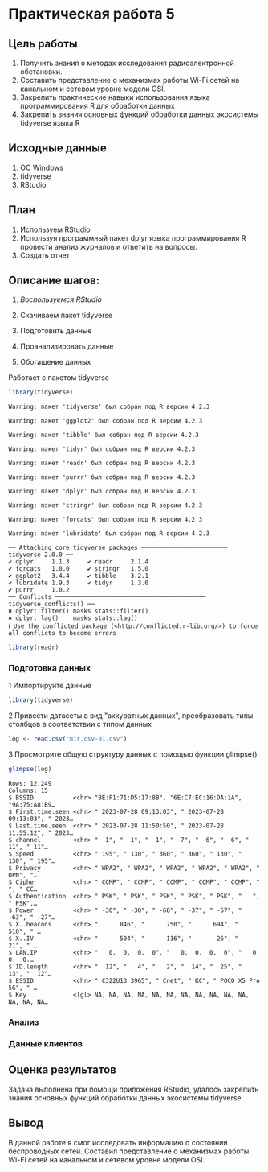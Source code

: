 Практическая работа 5
================

## Цель работы

1.  Получить знания о методах исследования радиоэлектронной обстановки.
2.  Составить представление о механизмах работы Wi-Fi сетей на канальном
    и сетевом уровне модели OSI.
3.  Закрепить практические навыки использования языка программирования R
    для обработки данных
4.  Закрепить знания основных функций обработки данных экосистемы
    tidyverse языка R

## Исходные данные

1.  ОС Windows
2.  tidyverse
3.  RStudio

## План

1.  Используем RStudio
2.  Используя программный пакет dplyr языка программирования R провести
    анализ журналов и ответить на вопросы.
3.  Создать отчет

## Описание шагов:

1.  *Воспользуемся RStudio*

2.  Скачиваем пакет tidyverse

3.  Подготовить данные

4.  Проанализировать данные

5.  Обогащение данных

Работает с пакетом tidyverse

``` r
library(tidyverse)
```

    Warning: пакет 'tidyverse' был собран под R версии 4.2.3

    Warning: пакет 'ggplot2' был собран под R версии 4.2.3

    Warning: пакет 'tibble' был собран под R версии 4.2.3

    Warning: пакет 'tidyr' был собран под R версии 4.2.3

    Warning: пакет 'readr' был собран под R версии 4.2.3

    Warning: пакет 'purrr' был собран под R версии 4.2.3

    Warning: пакет 'dplyr' был собран под R версии 4.2.3

    Warning: пакет 'stringr' был собран под R версии 4.2.3

    Warning: пакет 'forcats' был собран под R версии 4.2.3

    Warning: пакет 'lubridate' был собран под R версии 4.2.3

    ── Attaching core tidyverse packages ──────────────────────── tidyverse 2.0.0 ──
    ✔ dplyr     1.1.3     ✔ readr     2.1.4
    ✔ forcats   1.0.0     ✔ stringr   1.5.0
    ✔ ggplot2   3.4.4     ✔ tibble    3.2.1
    ✔ lubridate 1.9.3     ✔ tidyr     1.3.0
    ✔ purrr     1.0.2     
    ── Conflicts ────────────────────────────────────────── tidyverse_conflicts() ──
    ✖ dplyr::filter() masks stats::filter()
    ✖ dplyr::lag()    masks stats::lag()
    ℹ Use the conflicted package (<http://conflicted.r-lib.org/>) to force all conflicts to become errors

``` r
library(readr)
```

### **Подготовка данных**

1 Импортируйте данные

``` r
library(tidyverse)
```

2 Привести датасеты в вид "аккуратных данных", преобразовать типы
столбцов в соответствии с типом данных

``` r
log <- read.csv("mir.csv-01.csv")
```

3 Просмотрите общую структуру данных с помощью функции glimpse()

``` r
glimpse(log)
```

    Rows: 12,249
    Columns: 15
    $ BSSID           <chr> "BE:F1:71:D5:17:8B", "6E:C7:EC:16:DA:1A", "9A:75:A8:B9…
    $ First.time.seen <chr> " 2023-07-28 09:13:03", " 2023-07-28 09:13:03", " 2023…
    $ Last.time.seen  <chr> " 2023-07-28 11:50:50", " 2023-07-28 11:55:12", " 2023…
    $ channel         <chr> "  1", "  1", "  1", "  7", "  6", "  6", " 11", " 11"…
    $ Speed           <chr> " 195", " 130", " 360", " 360", " 130", " 130", " 195"…
    $ Privacy         <chr> " WPA2", " WPA2", " WPA2", " WPA2", " WPA2", " OPN", "…
    $ Cipher          <chr> " CCMP", " CCMP", " CCMP", " CCMP", " CCMP", " ", " CC…
    $ Authentication  <chr> " PSK", " PSK", " PSK", " PSK", " PSK", "   ", " PSK",…
    $ Power           <chr> " -30", " -30", " -68", " -37", " -57", " -63", " -27"…
    $ X..beacons      <chr> "      846", "      750", "      694", "      510", " …
    $ X..IV           <chr> "      504", "      116", "       26", "       21", " …
    $ LAN.IP          <chr> "   0.  0.  0.  0", "   0.  0.  0.  0", "   0.  0.  0.…
    $ ID.length       <chr> "  12", "   4", "   2", "  14", "  25", "  13", "  12"…
    $ ESSID           <chr> " C322U13 3965", " Cnet", " KC", " POCO X5 Pro 5G", " …
    $ Key             <lgl> NA, NA, NA, NA, NA, NA, NA, NA, NA, NA, NA, NA, NA, NA…

### **Анализ**

### **Данные клиентов**

## Оценка результатов

Задача выполнена при помощи приложения RStudio, удалось закрепить знания
основных функций обработки данных экосистемы tidyverse

## Вывод

В данной работе я смог исследовать информацию о состоянии беспроводных
сетей. Составил представление о механизмах работы Wi-Fi сетей на
канальном и сетевом уровне модели OSI.
